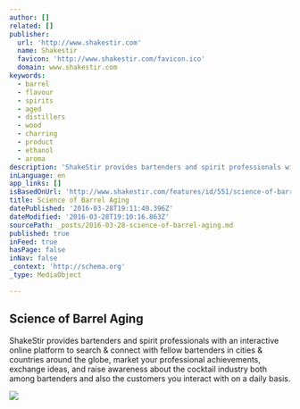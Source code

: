 ```yaml
---
author: []
related: []
publisher:
  url: 'http://www.shakestir.com'
  name: Shakestir
  favicon: 'http://www.shakestir.com/favicon.ico'
  domain: www.shakestir.com
keywords:
  - barrel
  - flavour
  - spirits
  - aged
  - distillers
  - wood
  - charring
  - product
  - ethanol
  - aroma
description: 'ShakeStir provides bartenders and spirit professionals with an interactive online platform to search & connect with fellow bartenders in cities & countries around the globe, market your professional achievements, exchange ideas, and raise awareness about the cocktail industry both among bartenders and also the customers you interact with on a daily basis.'
inLanguage: en
app_links: []
isBasedOnUrl: 'http://www.shakestir.com/features/id/551/science-of-barrel-aging'
title: Science of Barrel Aging
datePublished: '2016-03-28T19:11:40.396Z'
dateModified: '2016-03-28T19:10:16.863Z'
sourcePath: _posts/2016-03-28-science-of-barrel-aging.md
published: true
inFeed: true
hasPage: false
inNav: false
_context: 'http://schema.org'
_type: MediaObject

---
```

<article style=""><h1>Science of Barrel Aging</h1><p>ShakeStir provides bartenders and spirit professionals with an interactive online platform to search &amp; connect with fellow bartenders in cities &amp; countries around the globe, market your professional achievements, exchange ideas, and raise awareness about the cocktail industry both among bartenders and also the customers you interact with on a daily basis.</p><img src="http://com_shakestir.s3.amazonaws.com/Article/MainImages/science-of-barrel-aging.jpg" /></article>